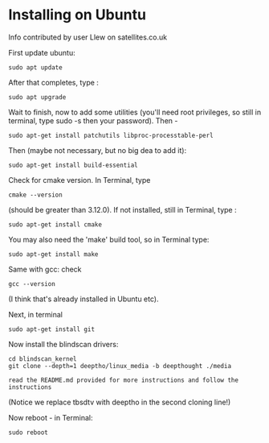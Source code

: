 

# Installing on Ubuntu
Info contributed by user Llew on satellites.co.uk


First update ubuntu:

```sudo apt update```

After that completes, type :

```sudo apt upgrade```

Wait to finish, now to add some utilities (you'll need root privileges,
so still in terminal, type sudo -s then your password). Then -

```sudo apt-get install patchutils libproc-processtable-perl```

Then (maybe not necessary, but no big dea to add it):

```sudo apt-get install build-essential```


Check for cmake version. In Terminal, type

```cmake --version```

(should be greater than 3.12.0). If not installed, still in Terminal, type :

```sudo apt-get install cmake```

You may also need the 'make' build tool, so in Terminal type:

```sudo apt-get install make```

Same with gcc: check

```gcc --version```

(I think that's already installed in Ubuntu etc).

Next, in terminal

```sudo apt-get install git```

Now install the blindscan drivers:

```mkdir blindscan_kernel
cd blindscan_kernel
git clone --depth=1 deeptho/linux_media -b deepthought ./media

read the README.md provided for more instructions and follow the instructions
```

(Notice we replace tbsdtv with deeptho in the second cloning line!)

Now reboot - in Terminal:

```sudo reboot```
